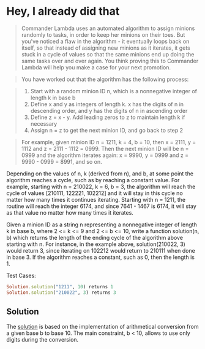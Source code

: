 # Hey, I already did that

>Commander Lambda uses an automated algorithm to assign minions randomly to tasks, in order to keep her minions on their toes. But you've noticed a flaw in the algorithm - it eventually loops back on itself, so that instead of assigning new minions as it iterates, it gets stuck in a cycle of values so that the same minions end up doing the same tasks over and over again. You think proving this to Commander Lambda will help you make a case for your next promotion.

>You have worked out that the algorithm has the following process:

>1) Start with a random minion ID n, which is a nonnegative integer of length k in base b
>2) Define x and y as integers of length k. x has the digits of n in descending order, and y has the digits of n in ascending order
>3) Define z = x - y. Add leading zeros to z to maintain length k if necessary
>4) Assign n = z to get the next minion ID, and go back to step 2

>For example, given minion ID n = 1211, k = 4, b = 10, then x = 2111, y = 1112 and z = 2111 - 1112 = 0999. Then the next minion ID will be n = 0999 and the algorithm iterates again: x = 9990, y = 0999 and z = 9990 - 0999 = 8991, and so on.

Depending on the values of n, k (derived from n), and b, at some point the algorithm reaches a cycle, such as by reaching a constant value. For example, starting with n = 210022, k = 6, b = 3, the algorithm will reach the cycle of values [210111, 122221, 102212] and it will stay in this cycle no matter how many times it continues iterating. Starting with n = 1211, the routine will reach the integer 6174, and since 7641 - 1467 is 6174, it will stay as that value no matter how many times it iterates.

Given a minion ID as a string n representing a nonnegative integer of length k in base b, where 2 <= k <= 9 and 2 <= b <= 10, write a function solution(n, b) which returns the length of the ending cycle of the algorithm above starting with n. For instance, in the example above, solution(210022, 3) would return 3, since iterating on 102212 would return to 210111 when done in base 3. If the algorithm reaches a constant, such as 0, then the length is 1.

Test Cases:
```ruby
Solution.solution("1211", 10) returns 1
Solution.solution("210022", 3) returns 3
```

## Solution
The [solution](main.py) is based on the implementation of arithmetical conversion from a given base b to base 10.
The main constraint, b < 10, allows to use only digits during the conversion.
